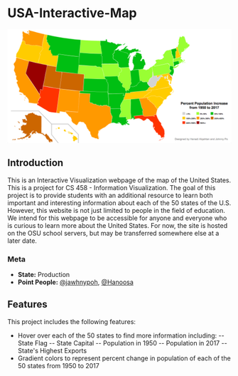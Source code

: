 # USA-Interactive-Map

![Interactive Map of the US](./screenshot.png)

## Introduction 
This is an Interactive Visualization webpage of the map of the United States. This is a project for CS 458 - Information Visualization. The goal of this project is to provide students with an additional resource to learn both important and interesting information about each of the 50 states of the U.S. However, this website is not just limited to people in the field of education. We intend for this webpage to be accessible for anyone and everyone who is curious to learn more about the United States. For now, the site is hosted on the OSU school servers, but may be transferred somewhere else at a later date. 

### Meta
- **State:** Production
- **Point People:** [@jawhnypoh](https://github.com/jawhnypoh), [@Hanoosa](https://github.com/Hanoosa)

## Features
This project includes the following features: 
- Hover over each of the 50 states to find more information including:
-- State Flag
-- State Capital
-- Population in 1950
-- Population in 2017
-- State's Highest Exports
- Gradient colors to represent percent change in population of each of the 50 states from 1950 to 2017

